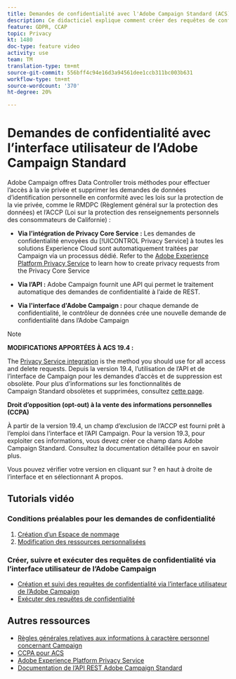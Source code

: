 ```yaml
---
title: Demandes de confidentialité avec l'Adobe Campaign Standard (ACS) - Présentation
description: Ce didacticiel explique comment créer des requêtes de confidentialité via l’interface d’Adobe Campaign Standard (ACS).
feature: GDPR, CCAP
topic: Privacy
kt: 1480
doc-type: feature video
activity: use
team: TM
translation-type: tm+mt
source-git-commit: 556bff4c94e16d3a94561dee1ccb311bc003b631
workflow-type: tm+mt
source-wordcount: '370'
ht-degree: 20%

---
```



# Demandes de confidentialité avec l’interface utilisateur de l’Adobe Campaign Standard

Adobe Campaign offres Data Controller trois méthodes pour effectuer l’accès à la vie privée et supprimer les demandes de données d’identification personnelle en conformité avec les lois sur la protection de la vie privée, comme le RMDPC (Règlement général sur la protection des données) et l’ACCP (Loi sur la protection des renseignements personnels des consommateurs de Californie) :

* **Via l’intégration de Privacy Core Service :** Les demandes de confidentialité envoyées du [!UICONTROL Privacy Service] à toutes les solutions Experience Cloud sont automatiquement traitées par Campaign via un processus dédié. Refer to the [Adobe Experience Platform Privacy Service](https://adobe.io/apis/cloudplatform/gdpr.html) to learn how to create privacy requests from the Privacy Core Service

* **Via l’API :** Adobe Campaign fournit une API qui permet le traitement automatique des demandes de confidentialité à l’aide de REST.

* **Via l&#39;interface d&#39;Adobe Campaign :** pour chaque demande de confidentialité, le contrôleur de données crée une nouvelle demande de confidentialité dans l’Adobe Campaign

>[!NOTE]
>
> **MODIFICATIONS APPORTÉES À ACS 19.4 :**
> 
> The [Privacy Service integration](https://adobe.io/apis/cloudplatform/gdpr.html) is the method you should use for all access and delete requests. Depuis la version 19.4, l’utilisation de l’API et de l’interface de Campaign pour les demandes d’accès et de suppression est obsolète. Pour plus d’informations sur les fonctionnalités de Campaign Standard obsolètes et supprimées, consultez [cette page](https://helpx.adobe.com/fr/campaign/kb/acs-deprecated-and-removed-features.html).
>
>**Droit d’opposition (opt-out) à la vente des informations personnelles (CCPA)**
>
>À partir de la version 19.4, un champ d’exclusion de l’ACCP est fourni prêt à l’emploi dans l’interface et l’API Campaign. Pour la version 19.3, pour exploiter ces informations, vous devez créer ce champ dans Adobe Campaign Standard. Consultez la documentation [](https://helpx.adobe.com/fr/campaign/kb/acs-privacy.html#ccpa) détaillée pour en savoir plus.
>
> Vous pouvez vérifier votre version en cliquant sur ? en haut à droite de l’interface et en sélectionnant A propos.

## Tutorials vidéo

### Conditions préalables pour les demandes de confidentialité

1. [Création d’un Espace de nommage](/help/privacy/namespaces-for-privacy-requests.md)
1. [Modification des ressources personnalisées](/help/privacy/custom-resources-for-privacy-requests.md)

### Créer, suivre et exécuter des requêtes de confidentialité via l’interface utilisateur de l’Adobe Campaign

* [Création et suivi des requêtes de confidentialité via l’interface utilisateur de l’Adobe Campaign](/help/privacy/create-and-track-privacy-requests.md)
* [Exécuter des requêtes de confidentialité](/help/privacy/execute-privacy-requests.md)

## Autres ressources

* [Règles générales relatives aux informations à caractère personnel concernant Campaign](https://helpx.adobe.com/fr/campaign/kb/campaign-privacy-overview.html)
* [CCPA pour ACS](https://helpx.adobe.com/fr/campaign/kb/acs-privacy.html#ccpa)
* [Adobe Experience Platform Privacy Service](https://adobe.io/apis/cloudplatform/gdpr.html)
* [Documentation de l’API REST Adobe Campaign Standard](https://final-docs.campaign.adobe.com/doc/standard/en/api/ACS_API.html#privacy-management)
